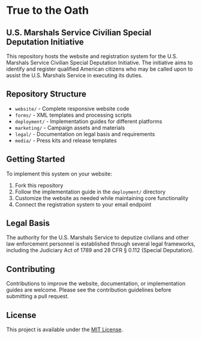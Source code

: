 # True to the Oath

## U.S. Marshals Service Civilian Special Deputation Initiative

This repository hosts the website and registration system for the U.S. Marshals Service Civilian Special Deputation Initiative. The initiative aims to identify and register qualified American citizens who may be called upon to assist the U.S. Marshals Service in executing its duties.

## Repository Structure

- `website/` - Complete responsive website code
- `forms/` - XML templates and processing scripts
- `deployment/` - Implementation guides for different platforms
- `marketing/` - Campaign assets and materials
- `legal/` - Documentation on legal basis and requirements
- `media/` - Press kits and release templates

## Getting Started

To implement this system on your website:

1. Fork this repository
2. Follow the implementation guide in the `deployment/` directory
3. Customize the website as needed while maintaining core functionality
4. Connect the registration system to your email endpoint

## Legal Basis

The authority for the U.S. Marshals Service to deputize civilians and other law enforcement personnel is established through several legal frameworks, including the Judiciary Act of 1789 and 28 CFR § 0.112 (Special Deputation).

## Contributing

Contributions to improve the website, documentation, or implementation guides are welcome. Please see the contribution guidelines before submitting a pull request.

## License

This project is available under the [MIT License](LICENSE.md).
